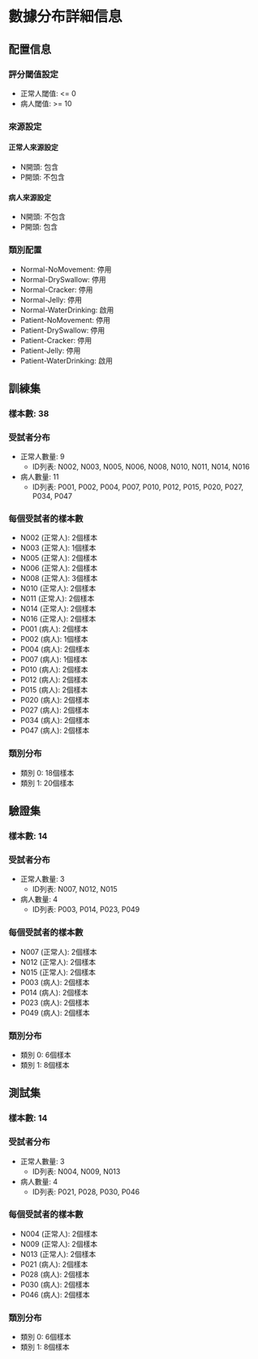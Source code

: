 # 數據分布詳細信息

## 配置信息

### 評分閾值設定
- 正常人閾值: <= 0
- 病人閾值: >= 10

### 來源設定
#### 正常人來源設定
- N開頭: 包含
- P開頭: 不包含

#### 病人來源設定
- N開頭: 不包含
- P開頭: 包含

### 類別配置
- Normal-NoMovement: 停用
- Normal-DrySwallow: 停用
- Normal-Cracker: 停用
- Normal-Jelly: 停用
- Normal-WaterDrinking: 啟用
- Patient-NoMovement: 停用
- Patient-DrySwallow: 停用
- Patient-Cracker: 停用
- Patient-Jelly: 停用
- Patient-WaterDrinking: 啟用

## 訓練集

### 樣本數: 38

### 受試者分布
- 正常人數量: 9
  - ID列表: N002, N003, N005, N006, N008, N010, N011, N014, N016
- 病人數量: 11
  - ID列表: P001, P002, P004, P007, P010, P012, P015, P020, P027, P034, P047

### 每個受試者的樣本數
- N002 (正常人): 2個樣本
- N003 (正常人): 1個樣本
- N005 (正常人): 2個樣本
- N006 (正常人): 2個樣本
- N008 (正常人): 3個樣本
- N010 (正常人): 2個樣本
- N011 (正常人): 2個樣本
- N014 (正常人): 2個樣本
- N016 (正常人): 2個樣本
- P001 (病人): 2個樣本
- P002 (病人): 1個樣本
- P004 (病人): 2個樣本
- P007 (病人): 1個樣本
- P010 (病人): 2個樣本
- P012 (病人): 2個樣本
- P015 (病人): 2個樣本
- P020 (病人): 2個樣本
- P027 (病人): 2個樣本
- P034 (病人): 2個樣本
- P047 (病人): 2個樣本

### 類別分布
- 類別 0: 18個樣本
- 類別 1: 20個樣本

## 驗證集

### 樣本數: 14

### 受試者分布
- 正常人數量: 3
  - ID列表: N007, N012, N015
- 病人數量: 4
  - ID列表: P003, P014, P023, P049

### 每個受試者的樣本數
- N007 (正常人): 2個樣本
- N012 (正常人): 2個樣本
- N015 (正常人): 2個樣本
- P003 (病人): 2個樣本
- P014 (病人): 2個樣本
- P023 (病人): 2個樣本
- P049 (病人): 2個樣本

### 類別分布
- 類別 0: 6個樣本
- 類別 1: 8個樣本

## 測試集

### 樣本數: 14

### 受試者分布
- 正常人數量: 3
  - ID列表: N004, N009, N013
- 病人數量: 4
  - ID列表: P021, P028, P030, P046

### 每個受試者的樣本數
- N004 (正常人): 2個樣本
- N009 (正常人): 2個樣本
- N013 (正常人): 2個樣本
- P021 (病人): 2個樣本
- P028 (病人): 2個樣本
- P030 (病人): 2個樣本
- P046 (病人): 2個樣本

### 類別分布
- 類別 0: 6個樣本
- 類別 1: 8個樣本

